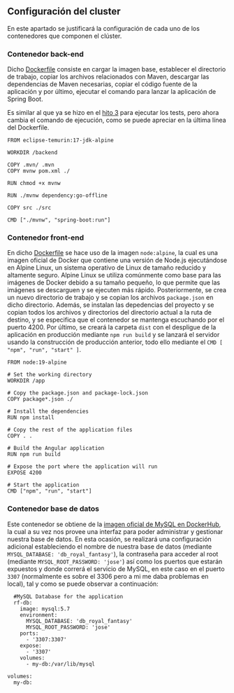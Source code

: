 ## Configuración del cluster
En este apartado se justificará la configuración de cada uno de los contenedores que componen el clúster.

### Contenedor back-end
Dicho [Dockerfile](../../backend/Dockerfile) consiste en cargar la imagen base, establecer el directorio de trabajo, copiar los archivos relacionados con Maven, descargar las dependencias de Maven necesarias, copiar el código fuente de la aplicación y por último, ejecutar el comando para lanzar la aplicación de Spring Boot.

Es similar al que ya se hizo en el [hito 3](../hitos/hito3.md) para ejecutar los tests, pero ahora cambia el comando de ejecución, como se puede apreciar en la última línea del Dockerfile.
```
FROM eclipse-temurin:17-jdk-alpine

WORKDIR /backend

COPY .mvn/ .mvn
COPY mvnw pom.xml ./

RUN chmod +x mvnw

RUN ./mvnw dependency:go-offline

COPY src ./src

CMD ["./mvnw", "spring-boot:run"]
```

### Contenedor front-end
En dicho [Dockerfile](../../frontend/Dockerfile) se hace uso de la imagen `node:alpine`, la cual es una imagen oficial de Docker que contiene una versión de Node.js ejecutándose en Alpine Linux, un sistema operativo de Linux de tamaño reducido y altamente seguro. Alpine Linux se utiliza comúnmente como base para las imágenes de Docker debido a su tamaño pequeño, lo que permite que las imágenes se descarguen y se ejecuten más rápido. Posteriormente, se crea un nuevo directorio de trabajo y se copian los archivos `package.json` en dicho directorio. Además, se instalan las depedencias del proyecto y se copian todos los archivos y directorios del directorio actual a la ruta de destino, y se especifica que el contenedor se mantenga escuchando por el puerto 4200. Por último, se creará la carpeta `dist` con el despligue de la aplicación en producción mediante `npm run build` y se lanzará el servidor usando la construcción de producción anterior, todo ello mediante el `CMD [ "npm", "run", "start" ]`.

```
FROM node:19-alpine

# Set the working directory
WORKDIR /app

# Copy the package.json and package-lock.json
COPY package*.json ./

# Install the dependencies
RUN npm install

# Copy the rest of the application files
COPY . .

# Build the Angular application
RUN npm run build

# Expose the port where the application will run
EXPOSE 4200

# Start the application
CMD ["npm", "run", "start"]
```

### Contenedor base de datos
Este contenedor se obtiene de la [imagen oficial de MySQL en DockerHub](https://hub.docker.com/_/mysql), la cual a su vez nos provee una interfaz para poder administrar y gestionar nuestra base de datos. En esta ocasión, se realizará una configuración adicional estableciendo el nombre de nuestra base de datos (mediante `MYSQL_DATABASE: 'db_royal_fantasy'`), la contraseña para acceder al root (mediante `MYSQL_ROOT_PASSWORD: 'jose'`) así como los puertos que estarán expuestos y donde correrá el servicio de MySQL, en este caso en el puerto `3307` (normalmente es sobre el 3306 pero a mi me daba problemas en local), tal y como se puede observar a continuación:

```
  #MySQL Database for the application
  rf-db:
    image: mysql:5.7
    environment:
      MYSQL_DATABASE: 'db_royal_fantasy'
      MYSQL_ROOT_PASSWORD: 'jose'
    ports:
      - '3307:3307'
    expose:
      - '3307'
    volumes:
      - my-db:/var/lib/mysql

volumes:
  my-db:
```